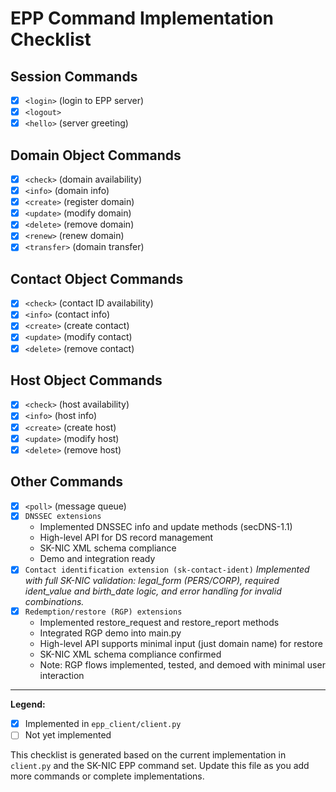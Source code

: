 # EPP Command Implementation Checklist

## Session Commands
- [x] `<login>` (login to EPP server)
- [x] `<logout>`
- [x] `<hello>` (server greeting)

## Domain Object Commands
- [x] `<check>` (domain availability)
- [x] `<info>` (domain info)
- [x] `<create>` (register domain)
- [x] `<update>` (modify domain)
- [x] `<delete>` (remove domain)
- [x] `<renew>` (renew domain)
- [x] `<transfer>` (domain transfer)

## Contact Object Commands
- [x] `<check>` (contact ID availability)
- [x] `<info>` (contact info)
- [x] `<create>` (create contact)
- [x] `<update>` (modify contact)
- [x] `<delete>` (remove contact)

## Host Object Commands
- [x] `<check>` (host availability)
- [x] `<info>` (host info)
- [x] `<create>` (create host)
- [x] `<update>` (modify host)
- [x] `<delete>` (remove host)

## Other Commands
- [x] `<poll>` (message queue)
- [x] `DNSSEC extensions`
  - Implemented DNSSEC info and update methods (secDNS-1.1)
  - High-level API for DS record management
  - SK-NIC XML schema compliance
  - Demo and integration ready
- [x] `Contact identification extension (sk-contact-ident)`
  _Implemented with full SK-NIC validation: legal_form (PERS/CORP), required ident_value and birth_date logic, and error handling for invalid combinations._
- [x] `Redemption/restore (RGP) extensions`
  - Implemented restore_request and restore_report methods
  - Integrated RGP demo into main.py
  - High-level API supports minimal input (just domain name) for restore
  - SK-NIC XML schema compliance confirmed
  - Note: RGP flows implemented, tested, and demoed with minimal user interaction

---

**Legend:**
- [x] Implemented in `epp_client/client.py`
- [ ] Not yet implemented

This checklist is generated based on the current implementation in `client.py` and the SK-NIC EPP command set. Update this file as you add more commands or complete implementations.
